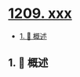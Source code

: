 # [1209. xxx](https://github.com/Tdahuyou/TNotes.leetcode/tree/main/notes/1209.%20xxx)

<!-- region:toc -->

- [1. 📝 概述](#1--概述)

<!-- endregion:toc -->

## 1. 📝 概述
